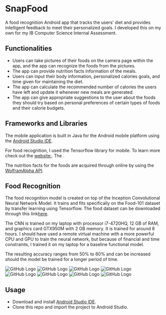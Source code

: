 # SnapFood
A food recognition Android app that tracks the users' diet and provides intelligent feedback to meet their personalized goals. I developed this on my own for my IB Computer Science Internal Assessment. 


## Functionalities
* Users can take pictures of their foods on the camera page within the app, and the app can recognize the foods from the pictures.
* The app can provide nutrition facts information of the meals.
* Users can input their body information, personalized calories goals, and time given for maintaining the diet.
* The app can calculate the recommended number of calories the users have left and update it whenever new meals are generated.
* The app can give appropriate suggestions to the user about the foods they should try based on personal preferences of certain types of foods and their calorie budgets.


## Frameworks and Libraries
The mobile application is built in Java for the Android mobile platform using the [Android Studio IDE](https://developer.android.com/studio/).

For food recognition, I used the Tensorflow library for mobile. To learn more check out the [website:](https://codelabs.developers.google.com/codelabs/tensorflow-for-poets/#0). The . 

The nutrition facts for the foods are acquired through online by using the [WolframAlpha API](https://products.wolframalpha.com/api/).


## Food Recognition
The food recognition model is created on top of the Inception Convolutional Neural Network Model. It trains and fits specifically on the Food-101 dataset by transfer learning using Tensorflow. The food dataset can be downloaded through this link[here](https://www.vision.ee.ethz.ch/datasets_extra/food-101/).

The CNN is trained on my laptop with processor i7-4720HQ, 12 GB of RAM, and graphics card GTX950M with 2 GB memory. It is trained for around 8 hours. I should have used a remote virtual machine with a more powerful CPU and GPU to train the neural network, but because of financial and time constraints, I trained it on my laptop for a baseline functional model.

The resulting accuracy ranges from 50% to 60% and can be increased should the model be trained for a longer period of time.


![GitHub Logo](/images/image1.jpg)
![GitHub Logo](/images/image2.jpg)
![GitHub Logo](/images/image3.jpg)
![GitHub Logo](/images/image4.jpg)
![GitHub Logo](/images/image5.jpg)
![GitHub Logo](/images/image6.jpg)
![GitHub Logo](/images/image7.jpg)
![GitHub Logo](/images/image8.jpg)



## Usage
* Download and install [Android Studio IDE](https://developer.android.com/studio/).
* Clone this repo and import the project to Android Studio.




